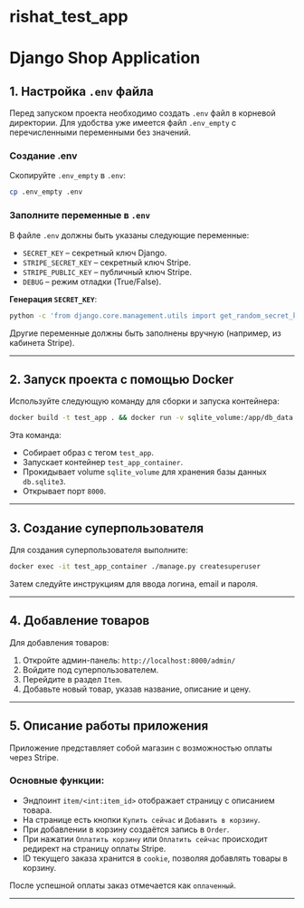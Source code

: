 # rishat_test_app

# Django Shop Application

## 1. Настройка `.env` файла

Перед запуском проекта необходимо создать `.env` файл в корневой директории. Для удобства уже имеется файл `.env_empty` с перечисленными переменными без значений.

### **Создание .env**
Скопируйте `.env_empty` в `.env`:
```sh
cp .env_empty .env
```

### **Заполните переменные в `.env`**
В файле `.env` должны быть указаны следующие переменные:
- `SECRET_KEY` – секретный ключ Django.
- `STRIPE_SECRET_KEY` – секретный ключ Stripe.
- `STRIPE_PUBLIC_KEY` – публичный ключ Stripe.
- `DEBUG` – режим отладки (True/False).

**Генерация `SECRET_KEY`**:
```sh
python -c 'from django.core.management.utils import get_random_secret_key; print(get_random_secret_key())'
```
Другие переменные должны быть заполнены вручную (например, из кабинета Stripe).

---

## 2. Запуск проекта с помощью Docker

Используйте следующую команду для сборки и запуска контейнера:
```sh
docker build -t test_app . && docker run -v sqlite_volume:/app/db_data -p 8000:8000 --name test_app_container -d test_app
```

Эта команда:
- Собирает образ с тегом `test_app`.
- Запускает контейнер `test_app_container`.
- Прокидывает volume `sqlite_volume` для хранения базы данных `db.sqlite3`.
- Открывает порт `8000`.

---

## 3. Создание суперпользователя

Для создания суперпользователя выполните:
```sh
docker exec -it test_app_container ./manage.py createsuperuser
```
Затем следуйте инструкциям для ввода логина, email и пароля.

---

## 4. Добавление товаров

Для добавления товаров:
1. Откройте админ-панель: `http://localhost:8000/admin/`
2. Войдите под суперпользователем.
3. Перейдите в раздел `Item`.
4. Добавьте новый товар, указав название, описание и цену.

---

## 5. Описание работы приложения

Приложение представляет собой магазин с возможностью оплаты через Stripe.

### **Основные функции**:
- Эндпоинт `item/<int:item_id>` отображает страницу с описанием товара.
- На странице есть кнопки `Купить сейчас` и `Добавить в корзину`.
- При добавлении в корзину создаётся запись в `Order`.
- При нажатии `Оплатить корзину` или `Оплатить сейчас` происходит редирект на страницу оплаты Stripe.
- ID текущего заказа хранится в `cookie`, позволяя добавлять товары в корзину.

После успешной оплаты заказ отмечается как `оплаченный`.

---
